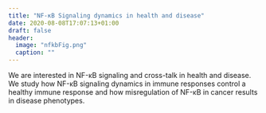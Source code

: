 ```yaml
---
title: "NF-κB Signaling dynamics in health and disease"
date: 2020-08-08T17:07:13+01:00
draft: false
header:
  image: "nfkbFig.png"
  caption: ""
---
```

We are interested in NF-κB signaling and cross-talk in health and disease. We study how NF-κB signaling dynamics in immune responses control a healthy immune response and how misregulation of NF-κB in cancer results in disease phenotypes.
